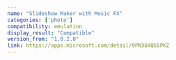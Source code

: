```yaml
---
name: "Slideshow Maker with Music FX"
categories: ['photo']
compatibility: emulation
display_result: "Compatible"
version_from: "1.0.2.0"
link: https://apps.microsoft.com/detail/9PN384Q6SPKZ
---
```

